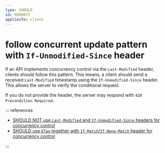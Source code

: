 ```yaml
---
type: SHOULD
id: R000073
appliesTo: client
---
```


# follow concurrent update pattern with `If-Unmodified-Since` header

If an API implements concurrency control via the `Last-Modified` header, clients should follow this pattern.
This means, a client should send a received `Last-Modified` timestamp using the `If-Unmodified-Since` header.
This allows the server to verify the conditional request.

If you do not provide the header, the server may respond with `428 Precondition Required`.

::: references

- [SHOULD NOT use `Last-Modified` and `If-Unmodified-Since` headers for concurrency control](./guidelines/020_guidelines/030_http/2040_should-not-use-last-modified-and-if-unmodified-since-headers-for-concurrency-control.md)
- [SHOULD use `ETag` together with `If-Match`/`If-None-Match` header for concurrency control](./guidelines/020_guidelines/030_http/2020_should-use-etag-together-with-if-match-if-none-match-header-for-concurrrency-control.md)

:::
